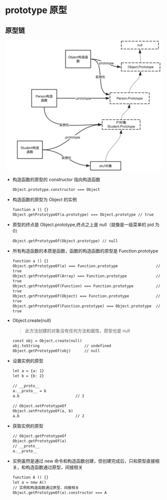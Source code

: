 # prototype 原型

## 原型链

![示例图](./2020-09-26_171950.png)

* 构造函数的原型的 constructor 指向构造函数
    ~~~
    Object.prototype.constructor === Object
    ~~~

* 构造函数的原型为 Object 的实例
    ~~~
    function a () {}
    Object.getPrototypeOf(a.prototype) === Object.prototype // true
    ~~~

* 原型的终点是 Object.prototype,终点之上是 null（就像是一级菜单的 pid 为 0）
    ~~~
    Object.getPrototypeOf(Object.prototype) // null
    ~~~

* 所有构造函数的本质是函数，函数的构造函数的原型是 Function.prototype
    ~~~
    function a () {}
    Object.getPrototypeOf(a) === Function.prototype                 // true
    Object.getPrototypeOf(Array) === Function.prototype             // true
    Object.getPrototypeOf(Function) === Function.prototype          // true
    Object.getPrototypeOf(Object) === Function.prototype            // true
    Object.getPrototypeOf(Function.prototype) === Object.prototype  // true
    ~~~

* Object.create(null)
    > 此方法创建的对象没有任何方法和属性，原型也是 null
    ~~~
    const obj = Object.create(null)
    obj.toString                    // undefined
    Object.getPrototypeOf(obj)      // null
    ~~~

* 设置实例的原型
    ~~~
    let a = {a: 1}
    let b = {b: 2}
    
    // __proto__
    a.__proto__ = b
    a.b                         // 2
    
    // Object.setPrototypeOf
    Object.setPrototypeOf(a, b)
    a.b                         // 2
    ~~~
    
* 获取实例的原型
    ~~~
    // Object.getPrototypeOf
    Object.getPrototypeOf(a)
    // __proto__
    a.__proto__
    ~~~

* 实例虽然是通过 new 命令和构造函数创建，但创建完成后，只和原型直接相关，和构造函数通过原型，间接相关
    ~~~
    function A () {}
    let a = new A()
    // 实例和构造函数通过原型，间接相关
    Object.getPrototypeOf(a).constructor === A
    ~~~
